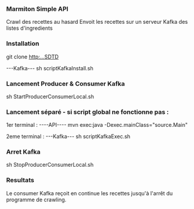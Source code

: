 ### Marmiton Simple API
Crawl des recettes au hasard
Envoit les recettes sur un serveur Kafka des listes d'ingredients

### Installation
git clone <http:...SDTD>

---Kafka---
sh scriptKafkaInstall.sh

### Lancement Producer & Consumer Kafka
sh StartProducerConsumerLocal.sh

### Lancement séparé - si script global ne fonctionne pas :
1er terminal : ----API----
mvn exec:java -Dexec.mainClass="source.Main"

2eme terminal : ---Kafka---
sh scriptKafkaExec.sh

### Arret Kafka
sh StopProducerConsumerLocal.sh

### Resultats
Le consumer Kafka reçoit en continue les recettes jusqu'à l'arrêt du programme de crawling.


